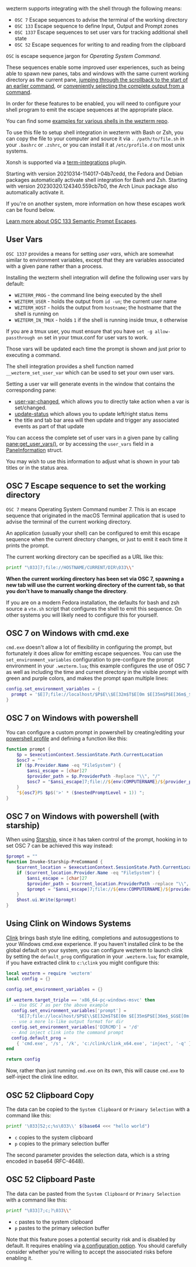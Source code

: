 wezterm supports integrating with the shell through the following means:

* `OSC 7` Escape sequences to advise the terminal of the working directory
* `OSC 133` Escape sequence to define Input, Output and Prompt zones
* `OSC 1337` Escape sequences to set user vars for tracking additional shell state
* `OSC 52` Escape sequences for writing to and reading from the clipboard

`OSC` is escape sequence jargon for *Operating System Command*.

These sequences enable some improved user experiences, such as being able
to spawn new panes, tabs and windows with the same current working directory
as the current pane, [jumping through the scrollback to the start of an earlier command](config/lua/keyassignment/ScrollToPrompt.md),
or [conveniently selecting the complete output from a command](config/lua/keyassignment/SelectTextAtMouseCursor.md).

In order for these features to be enabled, you will need to configure your
shell program to emit the escape sequences at the appropriate place.

You can find some [examples for various shells in the wezterm
repo](https://github.com/wez/wezterm/tree/main/assets/shell-integration).

To use this file to setup shell integration in wezterm with Bash or Zsh, you can
copy the file to your computer and source it via `. /path/to/file.sh` in your `.bashrc`
or `.zshrc`, or you can install it at `/etc/profile.d` on most unix systems.

Xonsh is supported via a [term-integrations](https://github.com/jnoortheen/xontrib-term-integrations) plugin.

Starting with version 20210314-114017-04b7cedd, the Fedora and Debian packages
automatically activate shell integration for Bash and Zsh.
Starting with version 20230320.124340.559cb7b0, the Arch Linux package
also automatically activate it.

If you're on another system, more information on how these escapes work
can be found below.

[Learn more about OSC 133 Semantic Prompt Escapes](https://gitlab.freedesktop.org/Per_Bothner/specifications/blob/master/proposals/semantic-prompts.md).

## User Vars

`OSC 1337` provides a means for setting *user vars*, which are somewhat similar
to environment variables, except that they are variables associated with a
given pane rather than a process.

Installing the wezterm shell integration will define the following user vars
by default:

* `WEZTERM_PROG` - the command line being executed by the shell
* `WEZTERM_USER` - holds the output from `id -un`; the current user name
* `WEZTERM_HOST` - holds the output from `hostname`; the hostname that the shell is running on
* `WEZTERM_IN_TMUX` - holds `1` if the shell is running inside tmux, `0` otherwise

If you are a tmux user, you must ensure that you have `set -g allow-passthrough on` set
in your tmux.conf for user vars to work.

Those vars will be updated each time the prompt is shown and just prior to executing a command.

The shell integration provides a shell function named `__wezterm_set_user_var` which can be
used to set your own user vars.

Setting a user var will generate events in the window that contains
the corresponding pane:

* [user-var-changed](config/lua/window-events/user-var-changed.md), which
  allows you to directly take action when a var is set/changed.
* [update-status](config/lua/window-events/update-status.md) which allows you to update left/right status items
* the title and tab bar area will then update and trigger any associated events as part of that update

You can access the complete set of user vars in a given pane by calling
[pane:get_user_vars()](config/lua/pane/get_user_vars.md), or by accessing
the `user_vars` field in a [PaneInformation](config/lua/PaneInformation.md)
struct.

You may wish to use this information to adjust what is shown in your tab titles
or in the status area.

## OSC 7 Escape sequence to set the working directory

`OSC 7` means Operating System Command number 7.  This is an escape sequence
that originated in the macOS Terminal application that is used to advise the
terminal of the current working directory.

An application (usually your shell) can be configured to emit this escape
sequence when the current directory changes, or just to emit it each time
it prints the prompt.

The current working directory can be specified as a URL like this:

```bash
printf "\033]7;file://HOSTNAME/CURRENT/DIR\033\\"
```

**When the current working directory has been set via OSC 7, spawning
a new tab will use the current working directory of the current tab,
so that you don't have to manually change the directory**.

If you are on a modern Fedora installation, the defaults for bash and
zsh source a `vte.sh` script that configures the shell to emit this
sequence.  On other systems you will likely need to configure this
for yourself.

## OSC 7 on Windows with cmd.exe

`cmd.exe` doesn't allow a lot of flexibility in configuring the prompt,
but fortunately it does allow for emitting escape sequences.  You
can use the `set_environment_variables` configuration to pre-configure
the prompt environment in your `.wezterm.lua`; this example configures
the use of OSC 7 as well as including the time and current directory in
the visible prompt with green and purple colors, and makes the prompt
span multiple lines:

```lua
config.set_environment_variables = {
  prompt = '$E]7;file://localhost/$P$E\\$E[32m$T$E[0m $E[35m$P$E[36m$_$G$E[0m ',
}
```

## OSC 7 on Windows with powershell

You can configure a custom prompt in powershell by creating/editing your
[powershell profile](https://docs.microsoft.com/en-us/powershell/module/microsoft.powershell.core/about/about_profiles?view=powershell-7.1)
and defining a function like this:

```powershell
function prompt {
    $p = $executionContext.SessionState.Path.CurrentLocation
    $osc7 = ""
    if ($p.Provider.Name -eq "FileSystem") {
        $ansi_escape = [char]27
        $provider_path = $p.ProviderPath -Replace "\\", "/"
        $osc7 = "$ansi_escape]7;file://${env:COMPUTERNAME}/${provider_path}${ansi_escape}\"
    }
    "${osc7}PS $p$('>' * ($nestedPromptLevel + 1)) ";
}
```

## OSC 7 on Windows with powershell (with starship)

When using [Starship](https://starship.rs/), since it has taken control of the prompt, hooking in to set
OSC 7 can be achieved this way instead:

```powershell
$prompt = ""
function Invoke-Starship-PreCommand {
    $current_location = $executionContext.SessionState.Path.CurrentLocation
    if ($current_location.Provider.Name -eq "FileSystem") {
        $ansi_escape = [char]27
        $provider_path = $current_location.ProviderPath -replace "\\", "/"
        $prompt = "$ansi_escape]7;file://${env:COMPUTERNAME}/${provider_path}$ansi_escape\"
    }
    $host.ui.Write($prompt)
}
```

## Using Clink on Windows Systems

[Clink](https://github.com/chrisant996/clink) brings bash style line editing,
completions and autosuggestions to your Windows cmd.exe experience. If you
haven't installed clink to be the global default on your system, you can
configure wezterm to launch clink by setting the `default_prog` configuration
in your `.wezterm.lua`; for example, if you have extracted clink to `c:\clink`
you might configure this:

```lua
local wezterm = require 'wezterm'
local config = {}

config.set_environment_variables = {}

if wezterm.target_triple == 'x86_64-pc-windows-msvc' then
  -- Use OSC 7 as per the above example
  config.set_environment_variables['prompt'] =
    '$E]7;file://localhost/$P$E\\$E[32m$T$E[0m $E[35m$P$E[36m$_$G$E[0m '
  -- use a more ls-like output format for dir
  config.set_environment_variables['DIRCMD'] = '/d'
  -- And inject clink into the command prompt
  config.default_prog =
    { 'cmd.exe', '/s', '/k', 'c:/clink/clink_x64.exe', 'inject', '-q' }
end

return config
```

Now, rather than just running `cmd.exe` on its own, this will cause `cmd.exe`
to self-inject the clink line editor.

## OSC 52 Clipboard Copy

The data can be copied to the `System Clipboard` or `Primary Selection` with a
command like this:

```bash
printf '\033]52;c;%s\033\\' $(base64 <<< "hello world")
```

- `c` copies to the system clipboard
- `p` copies to the primary selection buffer

The second parameter provides the selection data, which is a string encoded in base64 (RFC-4648).

## OSC 52 Clipboard Paste

The data can be pasted from the `System Clipboard` or `Primary Selection` with a
command like this:

```bash
printf "\033]7;c;?\033\\"
```

- `c` pastes to the system clipboard
- `p` pastes to the primary selection buffer

Note that this feature poses a potential security risk and is disabled by
default. It requires enabling via [a configuration option](config/lua/config/enable_osc52_clipboard_reading.md).
You should carefully consider whether you're willing to accept the associated risks before enabling it.
